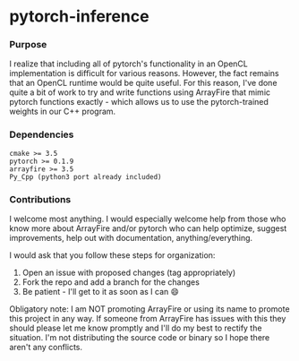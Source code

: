 # pytorch-inference

[](https://travis-ci.org/bzcheeseman/pytorch-inference.svg?branch=master)

### Purpose
I realize that including all of pytorch's functionality in an OpenCL implementation
is difficult for various reasons. However, the fact remains that an OpenCL
runtime would be quite useful. For this reason, I've done quite a bit of work
to try and write functions using ArrayFire that mimic pytorch functions exactly - 
which allows us to use the pytorch-trained weights in our C++ program.

### Dependencies 
```
cmake >= 3.5
pytorch >= 0.1.9
arrayfire >= 3.5
Py_Cpp (python3 port already included)
```

### Contributions
I welcome most anything. I would especially welcome help from those who know more about 
ArrayFire and/or pytorch who can help optimize, suggest improvements, help out with 
documentation, anything/everything.

I would ask that you follow these steps for organization:
1. Open an issue with proposed changes (tag appropriately)
2. Fork the repo and add a branch for the changes
3. Be patient - I'll get to it as soon as I can :smile:


Obligatory note: I am NOT promoting ArrayFire or using its name to promote this project 
in any way. If someone from ArrayFire has issues with this they should please let me
know promptly and I'll do my best to rectify the situation. I'm not distributing the source
code or binary so I hope there aren't any conflicts.

